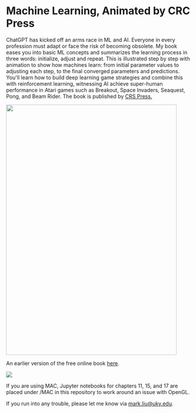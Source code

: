 # Machine Learning, Animated by CRC Press

<p>ChatGPT has kicked off an arms race in ML and AI. Everyone in every profession must adapt or face the risk of becoming obsolete. My book eases you into basic ML concepts and summarizes the learning process in three words: initialize, adjust and repeat. This is illustrated step by step with animation to show how machines learn: from initial parameter values to adjusting each step, to the final converged parameters and predictions. You'll learn how to build deep learning game strategies and combine this with reinforcement learning, witnessing AI achieve super-human performance in Atari games such as Breakout, Space Invaders, Seaquest, Pong, and Beam Rider. The book is published by <a href="https://www.taylorfrancis.com/books/mono/10.1201/b23383/machine-learning-animated-mark-liu"  target="_blank">CRS Press.</a> 





<div >

<img src="https://gattonweb.uky.edu/faculty/lium/mla.jpg" width="463" height="678">

</div>



<p>An earlier version of the free online book <a href="https://github.com/markhliu/ml_animated" target="_blank">here</a>.</p>

<p><img src="https://gattonweb.uky.edu/faculty/lium/ml/fourgames_h.gif" ></p>


If you are using MAC, Jupyter notebooks for chapters 11, 15, and 17 are placed under /MAC in this repository to work around an issue with OpenGL. 

If you run into any trouble, please let me know via mark.liu@uky.edu.

